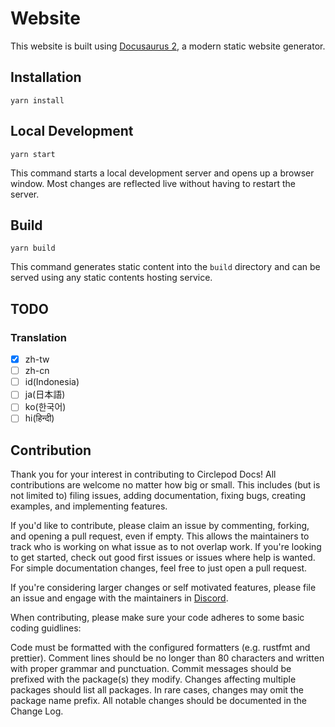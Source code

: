 # Website

This website is built using [Docusaurus 2](https://docusaurus.io/), a modern static website generator.

## Installation

```console
yarn install
```

## Local Development

```console
yarn start
```

This command starts a local development server and opens up a browser window. Most changes are reflected live without having to restart the server.

## Build

```console
yarn build
```

This command generates static content into the `build` directory and can be served using any static contents hosting service.

## TODO

### Translation

- [x] zh-tw
- [ ] zh-cn
- [ ] id(Indonesia)
- [ ] ja(日本語)
- [ ] ko(한국어)
- [ ] hi(हिन्दी)

## Contribution

Thank you for your interest in contributing to Circlepod Docs! All contributions are welcome no matter how big or small. This includes (but is not limited to) filing issues, adding documentation, fixing bugs, creating examples, and implementing features.

If you'd like to contribute, please claim an issue by commenting, forking, and opening a pull request, even if empty. This allows the maintainers to track who is working on what issue as to not overlap work. If you're looking to get started, check out good first issues or issues where help is wanted. For simple documentation changes, feel free to just open a pull request.

If you're considering larger changes or self motivated features, please file an issue and engage with the maintainers in [Discord](https://discord.gg/pahUHXXEDu).

When contributing, please make sure your code adheres to some basic coding guidlines:

Code must be formatted with the configured formatters (e.g. rustfmt and prettier).
Comment lines should be no longer than 80 characters and written with proper grammar and punctuation.
Commit messages should be prefixed with the package(s) they modify. Changes affecting multiple packages should list all packages. In rare cases, changes may omit the package name prefix.
All notable changes should be documented in the Change Log.
